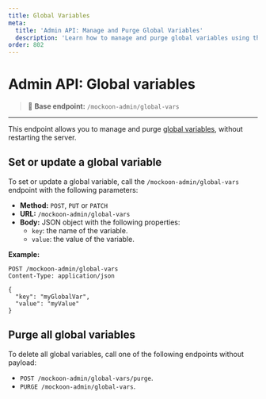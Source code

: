 ```yaml
---
title: Global Variables
meta:
  title: 'Admin API: Manage and Purge Global Variables'
  description: 'Learn how to manage and purge global variables using the admin API: add, update and delete global variables'
order: 802
---
```


# Admin API: Global variables

> 🔌 **Base endpoint:** `/mockoon-admin/global-vars`

---

This endpoint allows you to manage and purge [global variables](docs:variables/global-variables), without restarting the server.

## Set or update a global variable

To set or update a global variable, call the `/mockoon-admin/global-vars` endpoint with the following parameters:

- **Method:** `POST`, `PUT` or `PATCH`
- **URL:** `/mockoon-admin/global-vars`
- **Body:** JSON object with the following properties:
  - `key`: the name of the variable.
  - `value`: the value of the variable.

**Example:**

```http
POST /mockoon-admin/global-vars
Content-Type: application/json

{
  "key": "myGlobalVar",
  "value": "myValue"
}
```

## Purge all global variables

To delete all global variables, call one of the following endpoints without payload:

- `POST /mockoon-admin/global-vars/purge`.
- `PURGE /mockoon-admin/global-vars`.
